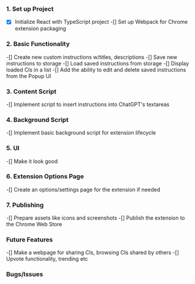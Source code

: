 ### 1. Set up Project
-[x] Initialize React with TypeScript project
-[] Set up Webpack for Chrome extension packaging

### 2. Basic Functionality
-[] Create new custom instructions w/titles, descriptions
-[] Save new instructions to storage
-[] Load saved instructions from storage
-[] Display loaded CIs in a list
-[] Add the ability to edit and delete saved instructions from the Popup UI

### 3. Content Script
-[] Implement script to insert instructions into ChatGPT's textareas

### 4. Background Script
-[] Implement basic background script for extension lifecycle

### 5. UI
-[] Make it look good

### 6. Extension Options Page
-[] Create an options/settings page for the extension if needed

### 7. Publishing
-[] Prepare assets like icons and screenshots
-[] Publish the extension to the Chrome Web Store

### Future Features
-[] Make a webpage for sharing CIs, browsing CIs shared by others
    -[] Upvote functionality, trending etc

### Bugs/Issues